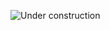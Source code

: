 ![Under construction](https://www.creativefabrica.com/wp-content/uploads/2021/11/11/Under-construction-website-page-Border-Graphics-20032780-1.jpg)

